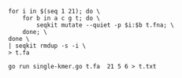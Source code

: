     for i in $(seq 1 21); do \
        for b in a c g t; do \
            seqkit mutate --quiet -p $i:$b t.fna; \
        done; \
    done \
    | seqkit rmdup -s -i \
    > t.fa

    go run single-kmer.go t.fa  21 5 6 > t.txt
